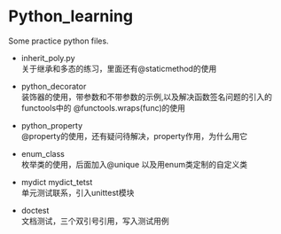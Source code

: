 # Python_learning
Some practice python files.

- inherit_poly.py    
关于继承和多态的练习，里面还有@staticmethod的使用

- python_decorator    
装饰器的使用，带参数和不带参数的示例,以及解决函数签名问题的引入的functools中的 @functools.wraps(func)的使用

- python_property    
@property的使用，还有疑问待解决，property作用，为什么用它

- enum_class       
枚举类的使用，后面加入@unique 以及用enum类定制的自定义类

- mydict mydict_tetst   
单元测试联系，引入unittest模块

- doctest    
文档测试，三个双引号引用，写入测试用例


